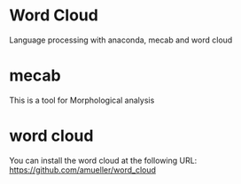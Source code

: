 # Word Cloud
Language processing with anaconda, mecab and word cloud

# mecab 
This is a tool for Morphological analysis 

# word cloud
You can install the word cloud at the following URL:
https://github.com/amueller/word_cloud

